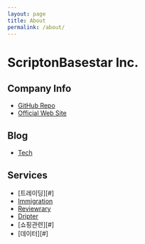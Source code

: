 ```yaml
---
layout: page
title: About
permalink: /about/
---
```


# ScriptonBasestar Inc.

## Company Info

* [GitHub Repo](https://github.com/ScriptonBasestar-IO)
* [Official Web Site](http://scriptonbasestar.kr)

## Blog

* [Tech](http://tech.scripton.kr)

## Services

* [트레이딩][#]
* [Immigration](http://immigration.scripton.kr)
* [Reviewrary](http://reviewrary.com)
* [Dripter](http://dripter.com)
* [쇼핑관련][#]
* [데이터][#]
